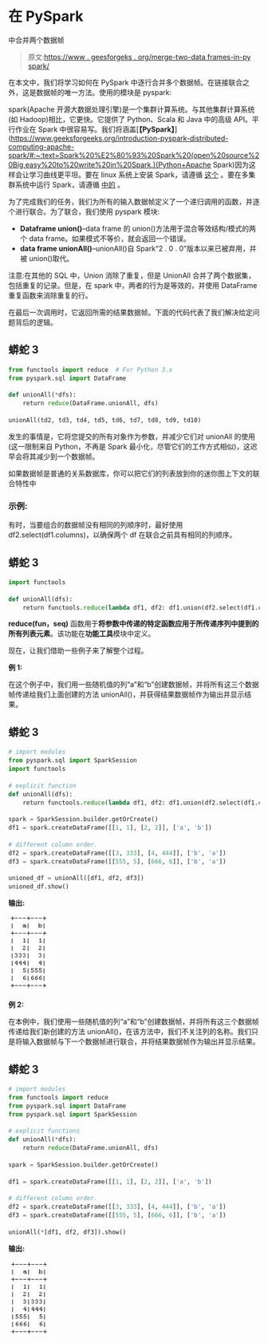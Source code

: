 # 在 PySpark

中合并两个数据帧

> 原文:[https://www . geesforgeks . org/merge-two-data frames-in-py spark/](https://www.geeksforgeeks.org/merge-two-dataframes-in-pyspark/)

在本文中，我们将学习如何在 PySpark 中逐行合并多个数据帧。在链接联合之外，这是数据帧的唯一方法。使用的模块是 pyspark:

spark(Apache 开源大数据处理引擎)是一个集群计算系统。与其他集群计算系统(如 Hadoop)相比，它更快。它提供了 Python、Scala 和 Java 中的高级 API。平行作业在 Spark 中很容易写。我们将涵盖[**【PySpark】**](https://www.geeksforgeeks.org/introduction-pyspark-distributed-computing-apache-spark/#:~:text=Spark%20%E2%80%93%20Spark%20(open%20source%20Big,easy%20to%20write%20in%20Spark.)(Python+Apache Spark)因为这样会让学习曲线更平坦。要在 linux 系统上安装 Spark，请遵循 [<u>这个</u>](https://spark.apache.org/docs/0.9.0/python-programming-guide.html) 。要在多集群系统中运行 Spark，请遵循 [<u>中的</u>](https://www.pdf-archive.com/2017/06/10/settinguphdfsclusteron3nodes/settinguphdfsclusteron3nodes.pdf) 。

为了完成我们的任务，我们为所有的输入数据帧定义了一个递归调用的函数，并逐个进行联合。为了联合，我们使用 pyspark 模块:

*   **Dataframe union()**–data frame 的 union()方法用于混合等效结构/模式的两个 data frame。如果模式不等价，就会返回一个错误。
*   **data frame unionAll()**–unionAll()自 Spark“2 . 0 . 0”版本以来已被弃用，并被 union()取代。

注意:在其他的 SQL 中，Union 消除了重复，但是 UnionAll 合并了两个数据集，包括重复的记录。但是，在 spark 中，两者的行为是等效的，并使用 DataFrame 重复函数来消除重复的行。

在最后一次调用时，它返回所需的结果数据帧。下面的代码代表了我们解决给定问题背后的逻辑。

## 蟒蛇 3

```py
from functools import reduce  # For Python 3.x
from pyspark.sql import DataFrame

def unionAll(*dfs):
    return reduce(DataFrame.unionAll, dfs)

unionAll(td2, td3, td4, td5, td6, td7, td8, td9, td10)
```

发生的事情是，它将您提交的所有对象作为参数，并减少它们对 unionAll 的使用(这一限制来自 Python，不再是 Spark 最小化，尽管它们的工作方式相似)，这迟早会将其减少到一个数据帧。

如果数据帧是普通的关系数据库，你可以把它们的列表放到你的迷你图上下文的联合特性中

### 示例:

有时，当要组合的数据帧没有相同的列顺序时，最好使用 df2.select(df1.columns)，以确保两个 df 在联合之前具有相同的列顺序。

## 蟒蛇 3

```py
import functools

def unionAll(dfs):
    return functools.reduce(lambda df1, df2: df1.union(df2.select(df1.columns)), dfs)
```

**reduce(fun，seq)** 函数用于**将参数中传递的特定函数应用于所传递序列中提到的所有列表元素**。该功能在**功能工具**模块中定义。

现在，让我们借助一些例子来了解整个过程。

**例 1:**

在这个例子中，我们用一些随机值的列“a”和“b”创建数据帧，并将所有这三个数据帧传递给我们上面创建的方法 unionAll()，并获得结果数据帧作为输出并显示结果。

## 蟒蛇 3

```py
# import modules
from pyspark.sql import SparkSession
import functools

# explicit function
def unionAll(dfs):
    return functools.reduce(lambda df1, df2: df1.union(df2.select(df1.columns)), dfs)

spark = SparkSession.builder.getOrCreate()
df1 = spark.createDataFrame([[1, 1], [2, 2]], ['a', 'b'])

# different column order.
df2 = spark.createDataFrame([[3, 333], [4, 444]], ['b', 'a'])
df3 = spark.createDataFrame([[555, 5], [666, 6]], ['b', 'a'])

unioned_df = unionAll([df1, df2, df3])
unioned_df.show()
```

**输出:**

![](img/5e3d8672c598131435e445f4e694661c.png)

**例 2:**

在本例中，我们使用一些随机值的列“a”和“b”创建数据帧，并将所有这三个数据帧传递给我们新创建的方法 unionAll()，在该方法中，我们不关注列的名称。我们只是将输入数据帧与下一个数据帧进行联合，并将结果数据帧作为输出并显示结果。

## 蟒蛇 3

```py
# import modules
from functools import reduce  
from pyspark.sql import DataFrame
from pyspark.sql import SparkSession

# explicit functions
def unionAll(*dfs):
    return reduce(DataFrame.unionAll, dfs)

spark = SparkSession.builder.getOrCreate()

df1 = spark.createDataFrame([[1, 1], [2, 2]], ['a', 'b'])

# different column order.
df2 = spark.createDataFrame([[3, 333], [4, 444]], ['b', 'a'])
df3 = spark.createDataFrame([[555, 5], [666, 6]], ['b', 'a'])

unionAll(*[df1, df2, df3]).show()
```

**输出:**

![](img/f3fe32d16c9b3c78d158c0f93878ead2.png)